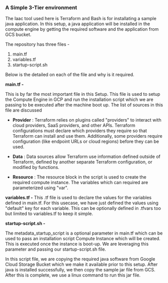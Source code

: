 ### A Simple 3-Tier environment

The Iaac tool used here is Terraform and Bash is for installating a sample java application. In this setup, a java application will be installed in the compute engine by getting the required software and the application from GCS bucket.

The repository has three files - 
1. main.tf
2. variables.tf
3. startup-script.sh

Below is the detailed on each of the file and why is it required.

**main.tf -** 

This is by far the most important file in this Setup. This file is used to setup the Compute Engine in GCP and run the installation script which we are passing to be executed after the machine boot up. The list of sources in this file are discussed 

* **Provider** : 
Terraform relies on plugins called "providers" to interact with cloud providers, SaaS providers, and other APIs. Terraform configurations must declare which providers they require so that Terraform can install and use them. Additionally, some providers require configuration (like endpoint URLs or cloud regions) before they can be used.

* **Data** : Data sources allow Terraform use information defined outside of Terraform, defined by another separate Terraform configuration, or modified by functions.

* **Resource** : The resource block in the script is used to create the required compute instance. The variables which can required are parameterized using "var". 

**variables.tf -** 
This .tf file is used to declare the values for the variables defined in main.tf. For this usecase, we have just defined the values using "default" key for each variable. This can be optionally defined in .tfvars too but limited to variables.tf to keep it simple.


**startup-script.sh -** 

The metadata_startup_script is a optional parameter in main.tf which can be used to pass an installation script Compute Instance which will be created. This is executed once the instance is boot-up. We are leveraging this parameter and passing our startup-script.sh file.

In this script file, we are copying the required java software from Google Cloud Storage Bucket which we make it available prior to this setup. After java is installed successfully, we then copy the sample jar file from GCS. After this is complete, we use a linux command to run this jar file.




